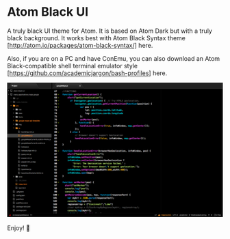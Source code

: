 # Atom Black UI

A truly black UI theme for Atom. It is based on Atom Dark but with a truly black background. It works best with Atom Black Syntax theme [http://atom.io/packages/atom-black-syntax/] here.

Also, if you are on a PC and have ConEmu, you can also download an Atom Black-compatible shell terminal emulator style [https://github.com/academicjargon/bash-profiles] here.

![A screenshot of your theme](https://github.com/academicjargon/atom-black-syntax/blob/master/atom-black-syntax.png?raw=true)

Enjoy! 🚀
